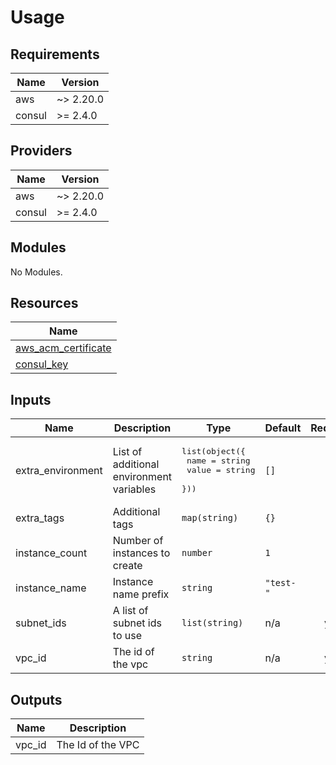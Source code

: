 # Usage

<!--- BEGIN_TF_DOCS --->
## Requirements

| Name | Version |
|------|---------|
| aws | ~> 2.20.0 |
| consul | >= 2.4.0 |

## Providers

| Name | Version |
|------|---------|
| aws | ~> 2.20.0 |
| consul | >= 2.4.0 |

## Modules

No Modules.

## Resources

| Name |
|------|
| [aws_acm_certificate](https://registry.terraform.io/providers/hashicorp/aws/latest/docs/data-sources/acm_certificate) |
| [consul_key](https://registry.terraform.io/providers/hashicorp/consul/latest/docs/data-sources/key) |

## Inputs

| Name | Description | Type | Default | Required |
|------|-------------|------|---------|:--------:|
| extra\_environment | List of additional environment variables | <pre>list(object({<br>    name  = string<br>    value = string<br>  }))</pre> | `[]` | no |
| extra\_tags | Additional tags | `map(string)` | `{}` | no |
| instance\_count | Number of instances to create | `number` | `1` | no |
| instance\_name | Instance name prefix | `string` | `"test-"` | no |
| subnet\_ids | A list of subnet ids to use | `list(string)` | n/a | yes |
| vpc\_id | The id of the vpc | `string` | n/a | yes |

## Outputs

| Name | Description |
|------|-------------|
| vpc\_id | The Id of the VPC |
<!--- END_TF_DOCS --->
